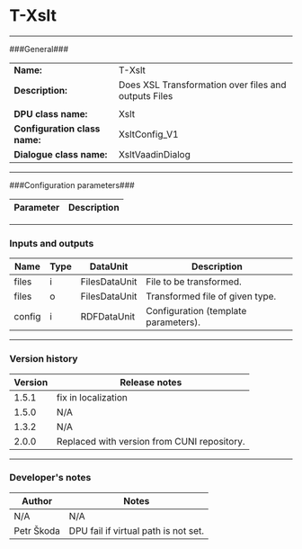 ﻿# T-Xslt #
----------

###General###

|                              |                                                               |
|------------------------------|---------------------------------------------------------------|
|**Name:**                     |T-Xslt                                              |
|**Description:**              |Does XSL Transformation over files and outputs Files |
|                              |                                                               |
|**DPU class name:**           |Xslt     | 
|**Configuration class name:** |XsltConfig_V1                           |
|**Dialogue class name:**      |XsltVaadinDialog | 

***

###Configuration parameters###


|Parameter                        |Description                             |                                                        
|---------------------------------|----------------------------------------|


***

### Inputs and outputs ###

|Name                |Type       |DataUnit                         |Description                        |
|--------------------|-----------|---------------------------------|-----------------------------------|
|files  |i |FilesDataUnit  |File to be transformed.  |
|files |o |FilesDataUnit  |Transformed file of given type.  |
|config |i |RDFDataUnit   | Configuration (template parameters). |

***

### Version history ###

|Version            |Release notes                                   |
|-------------------|------------------------------------------------|
|1.5.1              |fix in localization                             |
|1.5.0              |N/A                                             |
|1.3.2              |N/A                                             |                                
|2.0.0              |Replaced with version from CUNI repository.     |

***

### Developer's notes ###

|Author            |Notes                 |
|------------------|----------------------|
|N/A               |N/A                   | 
|Petr Škoda        |DPU fail if virtual path is not set. |

